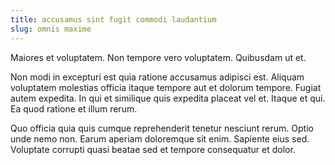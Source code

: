 ```yaml
---
title: accusamus sint fugit commodi laudantium
slug: omnis maxime
---
```


Maiores et voluptatem. Non tempore vero voluptatem. Quibusdam ut et.

Non modi in excepturi est quia ratione accusamus adipisci est. Aliquam voluptatem molestias officia itaque tempore aut et dolorum tempore. Fugiat autem expedita. In qui et similique quis expedita placeat vel et. Itaque et qui. Ea quod ratione et illum rerum.

Quo officia quia quis cumque reprehenderit tenetur nesciunt rerum. Optio unde nemo non. Earum aperiam doloremque sit enim. Sapiente eius sed. Voluptate corrupti quasi beatae sed et tempore consequatur et dolor.
